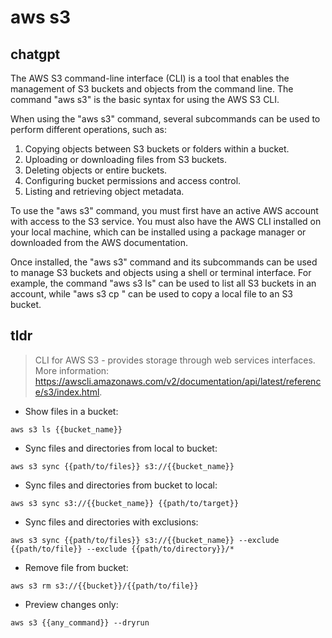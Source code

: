 # aws s3 
## chatgpt 
The AWS S3 command-line interface (CLI) is a tool that enables the management of S3 buckets and objects from the command line. The command "aws s3" is the basic syntax for using the AWS S3 CLI.

When using the "aws s3" command, several subcommands can be used to perform different operations, such as:

1. Copying objects between S3 buckets or folders within a bucket.
2. Uploading or downloading files from S3 buckets.
3. Deleting objects or entire buckets.
4. Configuring bucket permissions and access control.
5. Listing and retrieving object metadata.

To use the "aws s3" command, you must first have an active AWS account with access to the S3 service. You must also have the AWS CLI installed on your local machine, which can be installed using a package manager or downloaded from the AWS documentation.

Once installed, the "aws s3" command and its subcommands can be used to manage S3 buckets and objects using a shell or terminal interface. For example, the command "aws s3 ls" can be used to list all S3 buckets in an account, while "aws s3 cp <local-path> <s3-path>" can be used to copy a local file to an S3 bucket. 

## tldr 
 
> CLI for AWS S3 - provides storage through web services interfaces.
> More information: <https://awscli.amazonaws.com/v2/documentation/api/latest/reference/s3/index.html>.

- Show files in a bucket:

`aws s3 ls {{bucket_name}}`

- Sync files and directories from local to bucket:

`aws s3 sync {{path/to/files}} s3://{{bucket_name}}`

- Sync files and directories from bucket to local:

`aws s3 sync s3://{{bucket_name}} {{path/to/target}}`

- Sync files and directories with exclusions:

`aws s3 sync {{path/to/files}} s3://{{bucket_name}} --exclude {{path/to/file}} --exclude {{path/to/directory}}/*`

- Remove file from bucket:

`aws s3 rm s3://{{bucket}}/{{path/to/file}}`

- Preview changes only:

`aws s3 {{any_command}} --dryrun`
